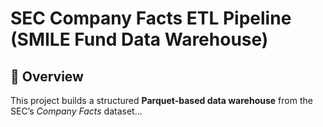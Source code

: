 # SEC Company Facts ETL Pipeline (SMILE Fund Data Warehouse)
## 📘 Overview
This project builds a structured **Parquet-based data warehouse** from the SEC’s *Company Facts* dataset...

